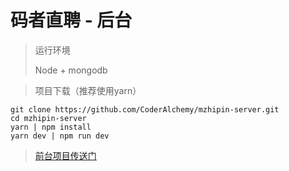 # 码者直聘 - 后台

> 运行环境
>
> Node + mongodb

> 项目下载（推荐使用yarn）

```
git clone https://github.com/CoderAlchemy/mzhipin-server.git
cd mzhipin-server
yarn | npm install
yarn dev | npm run dev
```

> [前台项目传送门](http://github.com/CoderAlchemy/mzhipin-client.git)